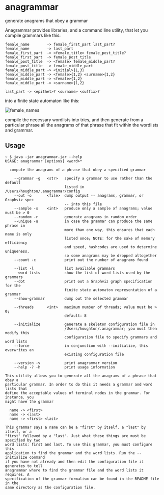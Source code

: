 # anagrammar
generate anagrams that obey a grammar

Anagrammar provides libraries, and a command line utility, that let you compile grammars like
this:

    female_name        -> female_first_part last_part?
    female_name        -> last_part
    female_first_part  -> <female_title> female_post_title?
    female_first_part  -> female_post_title
    female_post_title  -> <female> female_middle_part?
    female_post_title  -> female_middle_part
    female_middle_part -> <initial>{1,3}
    female_middle_part -> <female>{1,2} <surname>{1,2}
    female_middle_part -> <female>{1,2}
    female_middle_part -> <surname>{1,2}
    
    last_part -> <epithet>? <surname> <suffix>?

into a finite state automaton like this:

![female_names](https://cloud.githubusercontent.com/assets/177421/20863030/e0f650a6-b98a-11e6-84ef-6c2291dea52f.png)

compile the necessary wordlists into tries, and then generate from a particular phrase
all the anagrams of that phrase that fit within the wordlists and grammar.

## Usage

    ~ $ java -jar anagrammar.jar --help
    USAGE: anagrammar [options] <word>*

      compute the anagrams of a phrase that obey a specified grammar

        --grammar -g   <str>   specify a grammar to use rather than the default
                               listed in /Users/houghton/.anagrammar/config
        --out -o       <file>  dump output -- anagrams, grammar, or Graphviz spec
                               -- into this file
        --sample -s    <int>   produce only a sample of anagrams; value must be > 0
        --random -r            generate anagrams in random order
        --unique -u            in case the grammar can produce the same phrase in
                               more than one way, this ensures that each name is only
                               listed once; NOTE: for the sake of memory efficiency 
                               and speed, hashcodes are used to determine uniqueness,
                               so some anagrams may be dropped altogether
        --count -c             print out the number of anagrams found

        --list -l              list available grammars
        --word-lists           show the list of word lists used by the grammars
        --dot                  print out a Graphviz graph specification for the
                               finite state automaton representation of a grammar
        --show-grammar         dump out the selected grammar

        --threads      <int>   maximum number of threads; value must be > 0;
                               default: 8

        --initialize           generate a skeleton configuration file in
                               /Users/houghton/.anagrammar; you must then modify this
                               configuration file to specify grammars and word lists
        --force                in conjunction with --initialize, this overwrites an
                               existing configuration file

        --version -v           print anagrammar version
        --help -? -h           print usage information

    This utility allows you to generate all the anagrams of a phrase that obey a 
    particular grammar. In order to do this it needs a grammar and word lists that 
    define the acceptable values of terminal nodes in the grammar. For instance, you
    might have the grammar

      name -> <first>
      name -> <last>
      name -> <first> <last>

    This grammar says a name can be a "first" by itself, a "last" by itself, or a 
    "first" followed by a "last". Just what these things are must be specified by two
    word lists: first and last. To use this grammar, you must configure this 
    application to find the grammar and the word lists. Run the --initialize command
    if you have not already and then edit the configuration file it generates to tell
    anagrammar where to find the grammar file and the word lists it requires. A 
    specification of the grammar formalism can be found in the README file in the 
    same directory as the configuration file.
